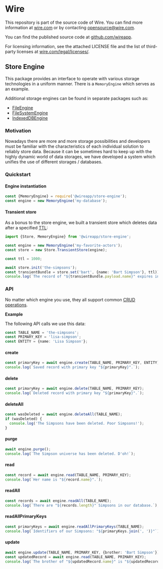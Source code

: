 # Wire

This repository is part of the source code of Wire. You can find more information at [wire.com](https://wire.com) or by contacting opensource@wire.com.

You can find the published source code at [github.com/wireapp](https://github.com/wireapp).

For licensing information, see the attached LICENSE file and the list of third-party licenses at [wire.com/legal/licenses/](https://wire.com/legal/licenses/).

## Store Engine

This package provides an interface to operate with various storage technologies in a uniform manner. There is a `MemoryEngine` which serves as an example.

Additional storage engines can be found in separate packages such as:

- [FileEngine](https://github.com/wireapp/wire-web-packages/tree/master/packages/store-engine-fs)
- [FileSystemEngine](https://github.com/wireapp/wire-web-packages/tree/master/packages/store-engine-bro-fs)
- [IndexedDBEngine](https://github.com/wireapp/wire-web-packages/tree/master/packages/store-engine-dexie)

### Motivation

Nowadays there are more and more storage possibilities and developers must be familiar with the characteristics of each individual solution to reliably store data. Because it can be sometimes hard to keep up with the highly dynamic world of data storages, we have developed a system which unifies the use of different storages / databases.

### Quickstart

#### Engine instantiation

```typescript
const {MemoryEngine} = require('@wireapp/store-engine');
const engine = new MemoryEngine('my-database');
```

#### Transient store

As a bonus to the store engine, we built a transient store which deletes data after a specified [TTL](https://en.wikipedia.org/wiki/Time_to_live):

```typescript
import {Store, MemoryEngine} from '@wireapp/store-engine';

const engine = new MemoryEngine('my-favorite-actors');
const store = new Store.TransientStore(engine);

const ttl = 1000;

await store.init('the-simpsons');
const transientBundle = store.set('bart', {name: 'Bart Simpson'}, ttl));
console.log(`The record of "${transientBundle.payload.name}" expires in "${transientBundle.expires}" ms.`);
```

### API

No matter which engine you use, they all support common [CRUD operations](https://en.wikipedia.org/wiki/Create,_read,_update_and_delete).

**Example**

The following API calls we use this data:

```typescript
const TABLE_NAME = 'the-simpsons';
const PRIMARY_KEY = 'lisa-simpson';
const ENTITY = {name: 'Lisa Simpson'};
```

#### create

```typescript
const primaryKey = await engine.create(TABLE_NAME, PRIMARY_KEY, ENTITY);
console.log(`Saved record with primary key "${primaryKey}".`);
```

#### delete

```typescript
const primaryKey = await engine.delete(TABLE_NAME, PRIMARY_KEY);
console.log(`Deleted record with primary key "${primaryKey}".`);
```

#### deleteAll

```typescript
const wasDeleted = await engine.deleteAll(TABLE_NAME);
if (wasDeleted) {
  console.log('The Simpsons have been deleted. Poor Simpsons!');
}
```

#### purge

```typescript
await engine.purge();
console.log(`The Simpson universe has been deleted. D'oh!`);
```

#### read

```typescript
const record = await engine.read(TABLE_NAME, PRIMARY_KEY);
console.log(`Her name is "${record.name}".`);
```

#### readAll

```typescript
const records = await engine.readAll(TABLE_NAME);
console.log(`There are "${records.length}" Simpsons in our database.`);
```

#### readAllPrimaryKeys

```typescript
const primaryKeys = await engine.readAllPrimaryKeys(TABLE_NAME);
console.log(`Identifiers of our Simpsons: "${primaryKeys.join(', ')}"`);
```

#### update

```typescript
await engine.update(TABLE_NAME, PRIMARY_KEY, {brother: 'Bart Simpson'});
const updatedRecord = await engine.read(TABLE_NAME, PRIMARY_KEY);
console.log(`The brother of "${updatedRecord.name}" is "${updatedRecord.brother}".`):
```
